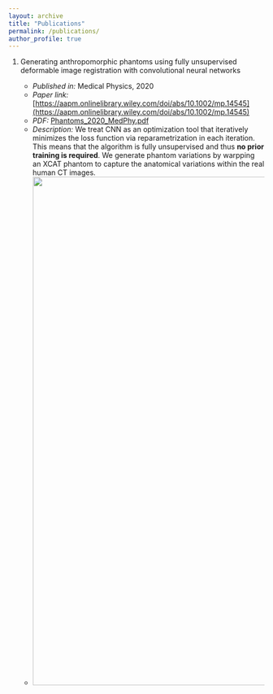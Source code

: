 ```yaml
---
layout: archive
title: "Publications"
permalink: /publications/
author_profile: true
---
```


1.  Generating anthropomorphic phantoms using fully unsupervised deformable image registration with convolutional neural networks
    
    * *Published in:* Medical Physics, 2020
    * *Paper link:* [https://aapm.onlinelibrary.wiley.com/doi/abs/10.1002/mp.14545](https://aapm.onlinelibrary.wiley.com/doi/abs/10.1002/mp.14545)
    * *PDF:* [Phantoms_2020_MedPhy.pdf](http://junyuchen245.github.io/files/Phantoms_2020_MedPhy.pdf)
    * *Description:* We treat CNN as an optimization tool that iteratively minimizes the loss function via reparametrization in each iteration. This means that the algorithm is fully unsupervised and thus **no prior training is required**. We generate phantom variations by warpping an XCAT phantom to capture the anatomical variations within the real human CT images.
    * <img src="https://github.com/junyuchen245/junyuchen245.github.io/blob/master/images/MedPhy_phantom.jpg" width="1000"/>
